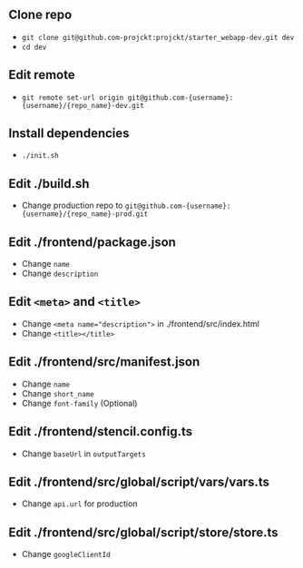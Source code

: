 ## Clone repo

- `git clone git@github.com-projckt:projckt/starter_webapp-dev.git dev`
- `cd dev`

## Edit remote

- `git remote set-url origin git@github.com-{username}:{username}/{repo_name}-dev.git`

## Install dependencies

- `./init.sh`

## Edit ./build.sh

- Change production repo to `git@github.com-{username}:{username}/{repo_name}-prod.git`

## Edit ./frontend/package.json

- Change `name`
- Change `description`

## Edit `<meta>` and `<title>`

- Change `<meta name="description">` in ./frontend/src/index.html
- Change `<title></title>`

## Edit ./frontend/src/manifest.json

- Change `name`
- Change `short_name`
- Change `font-family` (Optional)

## Edit ./frontend/stencil.config.ts

- Change `baseUrl` in `outputTargets`

## Edit ./frontend/src/global/script/vars/vars.ts

- Change `api.url` for production

## Edit ./frontend/src/global/script/store/store.ts

- Change `googleClientId`
